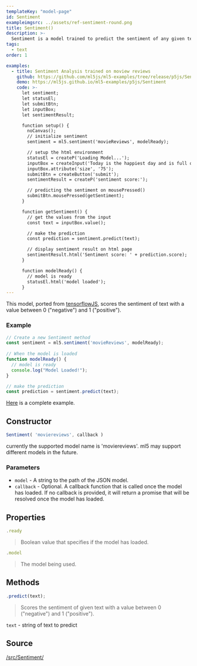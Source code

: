 ```yaml
---
templateKey: "model-page"
id: Sentiment
exampleimgsrc: ../assets/ref-sentiment-round.png
title: Sentiment()
description: >-
  Sentiment is a model trained to predict the sentiment of any given text. The default model, currently 'moviereviews', is trained using IMDB reviews that have been truncated to a maximum of 200 words, only the 20000 most used words in the reviews are used.
tags:
  - text
order: 1

examples:
  - title: Sentiment Analysis trained on moview reviews
    github: https://github.com/ml5js/ml5-examples/tree/release/p5js/Sentiment
    demo: https://ml5js.github.io/ml5-examples/p5js/Sentiment
    code: >-
      let sentiment;
      let statusEl;
      let submitBtn;
      let inputBox;
      let sentimentResult;

      function setup() {
        noCanvas();
        // initialize sentiment
        sentiment = ml5.sentiment('movieReviews', modelReady);

        // setup the html environment
        statusEl = createP('Loading Model...');
        inputBox = createInput('Today is the happiest day and is full of rainbows!');
        inputBox.attribute('size', '75');
        submitBtn = createButton('submit');
        sentimentResult = createP('sentiment score:');

        // predicting the sentiment on mousePressed()
        submitBtn.mousePressed(getSentiment);
      }

      function getSentiment() {
        // get the values from the input
        const text = inputBox.value();

        // make the prediction
        const prediction = sentiment.predict(text);

        // display sentiment result on html page
        sentimentResult.html('Sentiment score: ' + prediction.score);
      }

      function modelReady() {
        // model is ready
        statusEl.html('model loaded');
      }
---
```


This model, ported from [tensorflowJS](https://github.com/tensorflow/tfjs-examples/tree/master/sentiment), scores the sentiment of text with a value between 0 ("negative") and 1 ("positive").

### Example

```javascript
// Create a new Sentiment method
const sentiment = ml5.sentiment('movieReviews', modelReady);
      
// When the model is loaded
function modelReady() {
  // model is ready
  console.log("Model Loaded!");
}

// make the prediction
const prediction = sentiment.predict(text);

```

<!-- update example when deployed -->
[Here](example) is a complete example.

## Constructor

```javascript
Sentiment( 'moviereviews', callback )
```
currently the supported model name is 'moviereviews'. ml5 may support different models in the future.

### Parameters

- `model` - A string to the path of the JSON model.
- `callback` - Optional. A callback function that is called once the model has loaded. If no callback is provided, it will return a promise that will be resolved once the model has loaded.

## Properties

```javascript
.ready
```

> Boolean value that specifies if the model has loaded.

```javascript
.model
```

> The model being used.

## Methods

```javascript
.predict(text);
```


> Scores the sentiment of given text with a value between 0 ("negative") and 1 ("positive").

`text` - string of text to predict 



## Source

[/src/Sentiment/](https://github.com/ml5js/ml5-library/tree/release/src/Sentiment)
